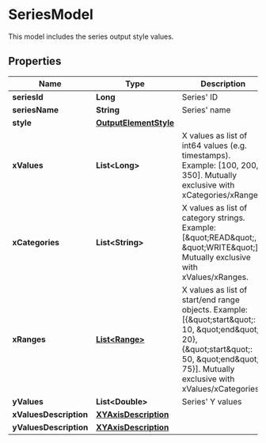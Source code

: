 

# SeriesModel

This model includes the series output style values.

## Properties

| Name | Type | Description | Notes |
|------------ | ------------- | ------------- | -------------|
|**seriesId** | **Long** | Series&#39; ID |  |
|**seriesName** | **String** | Series&#39; name |  |
|**style** | [**OutputElementStyle**](OutputElementStyle.md) |  |  |
|**xValues** | **List&lt;Long&gt;** | X values as list of int64 values (e.g. timestamps). Example: [100, 200, 350]. Mutually exclusive with xCategories/xRanges. |  [optional] |
|**xCategories** | **List&lt;String&gt;** | X values as list of category strings. Example: [\&quot;READ\&quot;, \&quot;WRITE\&quot;]. Mutually exclusive with xValues/xRanges. |  [optional] |
|**xRanges** | [**List&lt;Range&gt;**](Range.md) | X values as list of start/end range objects. Example: [{\&quot;start\&quot;: 10, \&quot;end\&quot;: 20}, {\&quot;start\&quot;: 50, \&quot;end\&quot;: 75}]. Mutually exclusive with xValues/xCategories. |  [optional] |
|**yValues** | **List&lt;Double&gt;** | Series&#39; Y values |  |
|**xValuesDescription** | [**XYAxisDescription**](XYAxisDescription.md) |  |  |
|**yValuesDescription** | [**XYAxisDescription**](XYAxisDescription.md) |  |  |



